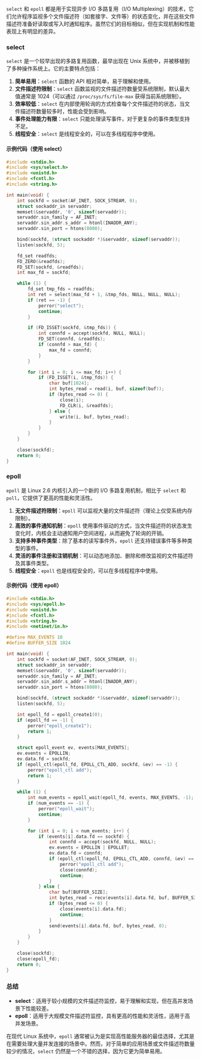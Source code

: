 `select` 和 `epoll` 都是用于实现异步 I/O 多路复用（I/O Multiplexing）的技术，它们允许程序监视多个文件描述符（如套接字、文件等）的状态变化，并在这些文件描述符准备好读取或写入时通知程序。虽然它们的目标相似，但在实现机制和性能表现上有明显的差异。

### select

`select` 是一个较早出现的多路复用函数，最早出现在 Unix 系统中，并被移植到了多种操作系统上。它的主要特点包括：

1. **简单易用**：`select` 函数的 API 相对简单，易于理解和使用。
2. **文件描述符限制**：`select` 函数监视的文件描述符数量受系统限制，默认最大值通常是 1024（可以通过 `/proc/sys/fs/file-max` 获得当前系统限制）。
3. **效率较低**：`select` 在内部使用轮询的方式检查每个文件描述符的状态，当文件描述符数量较多时，性能会受到影响。
4. **事件处理能力有限**：`select` 只能处理读写事件，对于更复杂的事件类型支持不足。
5. **线程安全**：`select` 是线程安全的，可以在多线程程序中使用。

#### 示例代码（使用 select）

```c
#include <stdio.h>
#include <sys/select.h>
#include <unistd.h>
#include <fcntl.h>
#include <string.h>

int main(void) {
    int sockfd = socket(AF_INET, SOCK_STREAM, 0);
    struct sockaddr_in servaddr;
    memset(&servaddr, '0', sizeof(servaddr));
    servaddr.sin_family = AF_INET;
    servaddr.sin_addr.s_addr = htonl(INADDR_ANY);
    servaddr.sin_port = htons(8080);

    bind(sockfd, (struct sockaddr *)&servaddr, sizeof(servaddr));
    listen(sockfd, 5);

    fd_set readfds;
    FD_ZERO(&readfds);
    FD_SET(sockfd, &readfds);
    int max_fd = sockfd;

    while (1) {
        fd_set tmp_fds = readfds;
        int ret = select(max_fd + 1, &tmp_fds, NULL, NULL, NULL);
        if (ret == -1) {
            perror("select");
            continue;
        }

        if (FD_ISSET(sockfd, &tmp_fds)) {
            int connfd = accept(sockfd, NULL, NULL);
            FD_SET(connfd, &readfds);
            if (connfd > max_fd) {
                max_fd = connfd;
            }
        }

        for (int i = 0; i <= max_fd; i++) {
            if (FD_ISSET(i, &tmp_fds)) {
                char buf[1024];
                int bytes_read = read(i, buf, sizeof(buf));
                if (bytes_read <= 0) {
                    close(i);
                    FD_CLR(i, &readfds);
                } else {
                    write(i, buf, bytes_read);
                }
            }
        }
    }

    close(sockfd);
    return 0;
}
```

### epoll

`epoll` 是 Linux 2.6 内核引入的一个新的 I/O 多路复用机制，相比于 `select` 和 `poll`，它提供了更高的性能和灵活性。

1. **无文件描述符限制**：`epoll` 可以监视大量的文件描述符（理论上仅受系统内存限制）。
2. **高效的事件通知机制**：`epoll` 使用事件驱动的方式，当文件描述符的状态发生变化时，内核会主动通知用户空间进程，从而避免了轮询的开销。
3. **支持多种事件类型**：除了基本的读写事件外，`epoll` 还支持错误事件等多种类型的事件。
4. **灵活的事件注册和注销机制**：可以动态地添加、删除和修改监视的文件描述符及其事件类型。
5. **线程安全**：`epoll` 也是线程安全的，可以在多线程程序中使用。

#### 示例代码（使用 epoll）

```c
#include <stdio.h>
#include <sys/epoll.h>
#include <unistd.h>
#include <fcntl.h>
#include <string.h>
#include <netinet/in.h>

#define MAX_EVENTS 10
#define BUFFER_SIZE 1024

int main(void) {
    int sockfd = socket(AF_INET, SOCK_STREAM, 0);
    struct sockaddr_in servaddr;
    memset(&servaddr, '0', sizeof(servaddr));
    servaddr.sin_family = AF_INET;
    servaddr.sin_addr.s_addr = htonl(INADDR_ANY);
    servaddr.sin_port = htons(8080);

    bind(sockfd, (struct sockaddr *)&servaddr, sizeof(servaddr));
    listen(sockfd, 5);

    int epoll_fd = epoll_create1(0);
    if (epoll_fd == -1) {
        perror("epoll_create1");
        return 1;
    }

    struct epoll_event ev, events[MAX_EVENTS];
    ev.events = EPOLLIN;
    ev.data.fd = sockfd;
    if (epoll_ctl(epoll_fd, EPOLL_CTL_ADD, sockfd, &ev) == -1) {
        perror("epoll_ctl add");
        return 1;
    }

    while (1) {
        int num_events = epoll_wait(epoll_fd, events, MAX_EVENTS, -1);
        if (num_events == -1) {
            perror("epoll_wait");
            continue;
        }

        for (int i = 0; i < num_events; i++) {
            if (events[i].data.fd == sockfd) {
                int connfd = accept(sockfd, NULL, NULL);
                ev.events = EPOLLIN | EPOLLET;
                ev.data.fd = connfd;
                if (epoll_ctl(epoll_fd, EPOLL_CTL_ADD, connfd, &ev) == -1) {
                    perror("epoll_ctl add");
                    close(connfd);
                    continue;
                }
            } else {
                char buf[BUFFER_SIZE];
                int bytes_read = recv(events[i].data.fd, buf, BUFFER_SIZE - 1, 0);
                if (bytes_read <= 0) {
                    close(events[i].data.fd);
                    continue;
                }
                send(events[i].data.fd, buf, bytes_read, 0);
            }
        }
    }

    close(sockfd);
    close(epoll_fd);
    return 0;
}
```

### 总结

- **select**：适用于较小规模的文件描述符监控，易于理解和实现，但在高并发场景下性能较差。
- **epoll**：适用于大规模文件描述符监控，具有更高的性能和灵活性，适用于高并发场景。

在现代 Linux 系统中，`epoll` 通常被认为是实现高性能服务器的最佳选择，尤其是在需要处理大量并发连接的场景中。然而，对于简单的应用场景或文件描述符数量较少的情况，`select` 仍然是一个不错的选择，因为它更为简单易用。